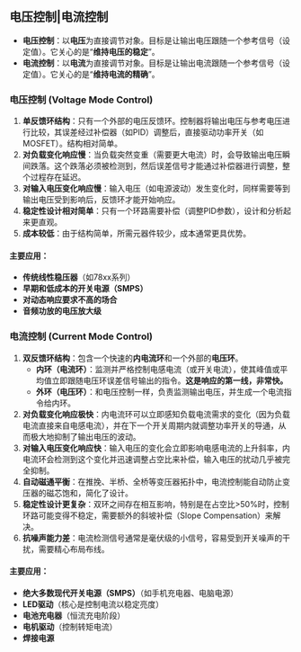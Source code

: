 ## 电压控制|电流控制

- **电压控制**：以**电压**为直接调节对象。目标是让输出电压跟随一个参考信号（设定值）。它关心的是“**维持电压的稳定**”。
- **电流控制**：以**电流**为直接调节对象。目标是让输出电流跟随一个参考信号（设定值）。它关心的是“**维持电流的精确**”。

### 电压控制 (Voltage Mode Control)

1. **单反馈环结构**：只有一个外部的电压反馈环。控制器将输出电压与参考电压进行比较，其误差经过补偿器（如PID）调整后，直接驱动功率开关（如MOSFET）。结构相对简单。
2. **对负载变化响应慢**：当负载突然变重（需要更大电流）时，会导致输出电压瞬间跌落。这个跌落必须被检测到，然后误差信号才能通过补偿器进行调整，整个过程存在延迟。
3. **对输入电压变化响应慢**：输入电压（如电源波动）发生变化时，同样需要等到输出电压受到影响后，反馈环才能开始响应。
4. **稳定性设计相对简单**：只有一个环路需要补偿（调整PID参数），设计和分析起来更直观。
5. **成本较低**：由于结构简单，所需元器件较少，成本通常更具优势。

#### 主要应用：

- **传统线性稳压器**（如78xx系列）
- **早期和低成本的开关电源（SMPS）**
- **对动态响应要求不高的场合**
- **音频功放的电压放大级**



### 电流控制 (Current Mode Control)

1. **双反馈环结构**：包含一个快速的**内电流环**和一个外部的**电压环**。
    - **内环（电流环）**：监测并严格控制电感电流（或开关电流），使其峰值或平均值立即跟随电压环误差信号输出的指令。**这是响应的第一线，非常快。**
    - **外环（电压环）**：和电压控制一样，负责监测输出电压，并生成一个电流指令给内环。
2. **对负载变化响应极快**：内电流环可以立即感知负载电流需求的变化（因为负载电流直接来自电感电流），并在下一个开关周期内就调整功率开关的导通，从而极大地抑制了输出电压的波动。
3. **对输入电压变化响应快**：输入电压的变化会立即影响电感电流的上升斜率，内电流环会检测到这个变化并迅速调整占空比来补偿，输入电压的扰动几乎被完全抑制。
4. **自动磁通平衡**：在推挽、半桥、全桥等变压器拓扑中，电流控制能自动防止变压器的磁芯饱和，简化了设计。
5. **稳定性设计更复杂**：双环之间存在相互影响，特别是在占空比>50%时，控制环路可能变得不稳定，需要额外的斜坡补偿（Slope Compensation）来解决。
6. **抗噪声能力差**：电流检测信号通常是毫伏级的小信号，容易受到开关噪声的干扰，需要精心布局布线。

#### 主要应用：

- **绝大多数现代开关电源（SMPS）**（如手机充电器、电脑电源）
- **LED驱动**（核心是控制电流以稳定亮度）
- **电池充电器**（恒流充电阶段）
- **电机驱动**（控制转矩电流）
- **焊接电源**

